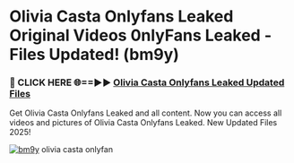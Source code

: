# Olivia Casta Onlyfans Leaked Original Videos 0nlyFans Leaked - Files Updated! (bm9y)

<h3>🔴 CLICK HERE 🌐==►► <a href="https://tinyurl.com/ms9xzufz" rel="nofollow">Olivia Casta Onlyfans Leaked Updated Files</a></h3>

Get Olivia Casta Onlyfans Leaked and all content. Now you can access all videos and pictures of Olivia Casta Onlyfans Leaked. New Updated Files 2025!

[![bm9y](https://i.imgur.com/ppqm5kG.gif)](https://tinyurl.com/ms9xzufz)
olivia casta onlyfan